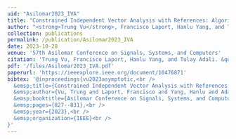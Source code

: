 ```yaml
---
uid: "Asilomar2023_IVA"
title: "Constrained Independent Vector Analysis with References: Algorithms and Performance Evaluation"
author: "<strong>Trung Vu</strong>, Francisco Laport, Hanlu Yang, and Tulay Adali"
collection: publications
permalink: /publication/Asilomar2023_IVA
date: 2023-10-28
venue: '57th Asilomar Conference on Signals, Systems, and Computers'
citation: 'Trung Vu, Francisco Laport, Hanlu Yang, and Tulay Adali. &quot;Constrained Independent Vector Analysis with References: Algorithms and Performance Evaluation,&quot; In Proceedings of 57th Asilomar Conference on Signals, Systems, and Computers, Pacific Grove, CA, USA, October 27-30, 2024.'
pdf: '/files/Asilomar2023_IVA.pdf'
paperurl: 'https://ieeexplore.ieee.org/document/10476871'
bibtex: '@inproceedings{vu2023asymptotic,<br />
  &emsp;title={Constrained Independent Vector Analysis with References: Algorithms and Performance Evaluation},<br />
  &emsp;author={Vu, Trung and Laport, Francisco and Yang, Hanlu and Adali, Tulay},<br />
  &emsp;booktitle={Asilomar Conference on Signals, Systems, and Computers},<br />
  &emsp;pages={827--831},<br />
  &emsp;year={2023},<br />
  &emsp;organization={IEEE}<br />
}'
---
```

